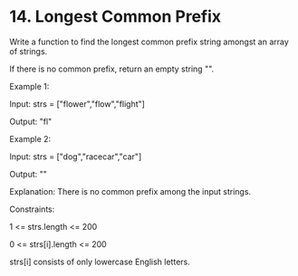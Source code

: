# 14. Longest Common Prefix

Write a function to find the longest common prefix string amongst an array of strings.

If there is no common prefix, return an empty string "".

 

Example 1:

Input: strs = ["flower","flow","flight"]

Output: "fl"

Example 2:

Input: strs = ["dog","racecar","car"]

Output: ""

Explanation: There is no common prefix among the input strings.
 

Constraints:

1 <= strs.length <= 200


0 <= strs[i].length <= 200

strs[i] consists of only lowercase English letters.